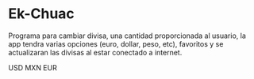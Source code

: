 # Ek-Chuac
Programa para cambiar divisa, una cantidad proporcionada al usuario, la app tendra varias opciones (euro, dollar, peso, etc), favoritos y se actualizaran las divisas al estar conectado a internet.

USD
MXN
EUR
